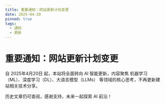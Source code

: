 ```yaml
---
title: 重要通知：网站更新计划变更
date: 2025-04-20
pinned: true
tags:
  - 通知
  - 更新
---
```


# 重要通知：网站更新计划变更

自 2025年4月20日 起，本站将全面转向 AI 智能更新，内容聚焦 机器学习（ML）、深度学习（DL）、大语言模型（LLMs） 等领域的核心思考，不再更新建站相关技术分享。

历史文章仍可查阅，感谢支持，未来一起探索 AI 前沿！